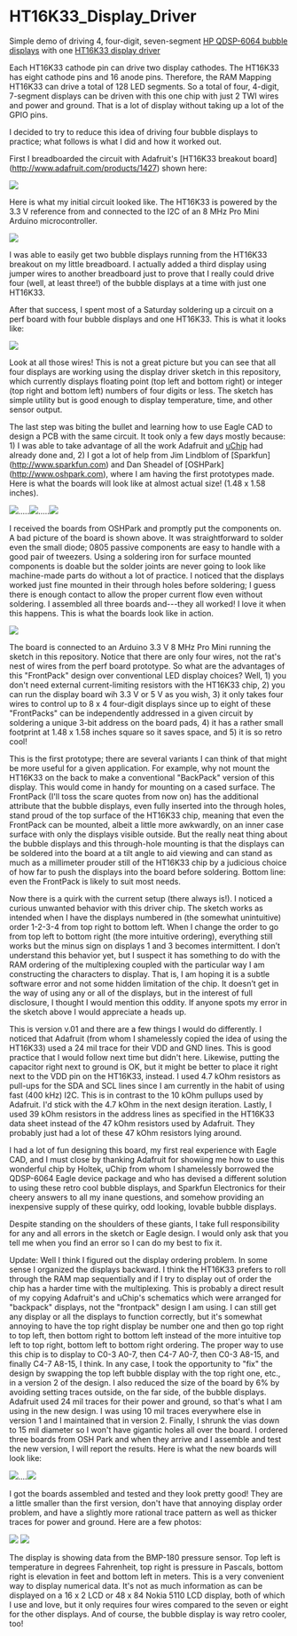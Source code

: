 HT16K33_Display_Driver
======================

Simple demo of driving 4, four-digit, seven-segment [HP QDSP-6064 bubble displays](https://www.sparkfun.com/products/12710) with one [HT16K33 display driver](http://www.adafruit.com/datasheets/ht16K33v110.pdf)

Each HT16K33 cathode pin can drive two display cathodes. The HT16K33 has eight cathode pins and 16 anode pins. Therefore, the RAM Mapping HT16K33 can drive a total of 128 LED segments. So a total of four, 4-digit, 7-segment displays can be driven with this one chip with just 2 TWI wires and power and ground. That is a lot of display without taking up a lot of the GPIO pins.

I decided to try to reduce this idea of driving four bubble displays to practice; what follows is what I did and how it worked out.

First I breadboarded the circuit with Adafruit's [HT16K33 breakout board] (http://www.adafruit.com/products/1427) shown here:
 
![](http://www.adafruit.com/images/970x728/1427-00.jpg)

Here is what my initial circuit looked like. The HT16K33 is powered by the 3.3 V reference from and connected to the I2C of an 8 MHz Pro Mini Arduino microcontroller.

![](https://cloud.githubusercontent.com/assets/6698410/3207741/b97316ce-edfc-11e3-8077-10a0ca2ddf08.jpeg)


I was able to easily get two bubble displays running from the HT16K33 breakout on my little breadboard. I actually added a third display using jumper wires to another breadboard just to prove that I really could drive four (well, at least three!) of the bubble displays at a time with just one HT16K33.

After that success, I spent most of a Saturday soldering up a circuit on a perf board with four bubble displays and one HT16K33. This is what it looks like:

![](https://cloud.githubusercontent.com/assets/6698410/3207651/a2fefb0e-edf4-11e3-9e32-181882e85784.jpeg)

Look at all those wires! This is not a great picture but you can see that all four displays are working using the display driver sketch in this repository, which currently displays floating point (top left and bottom right) or integer (top right and bottom left) numbers of four digits or less. The sketch has simple utility but is good enough to display temperature, time, and other sensor output.

The last step was biting the bullet and learning how to use Eagle CAD to design a PCB with the same circuit. It took only a few days mostly because: 1) I was able to take advantage of all the work Adafruit and [uChip](https://github.com/uChip/BubbleDisplay) had already done and, 2) I got a lot of help from Jim Lindblom of [Sparkfun] (http://www.sparkfun.com) and Dan Sheadel of [OSHPark] (http://www.oshpark.com), where I am having the first prototypes made. Here is what the boards will look like at almost actual size! (1.48 x 1.58 inches).

![](http://uploads.oshpark.com/uploads/project/top_image/LanQ5PLH/thumb_i.png).....![](http://uploads.oshpark.com/uploads/project/bottom_image/LanQ5PLH/thumb_i.png).....![](https://cloud.githubusercontent.com/assets/6698410/3350569/8c4899da-f9be-11e3-9953-b6c926f8eaa1.jpg)

I received the boards from OSHPark and promptly put the components on. A bad picture of the board is shown above. It was straightforward to solder even the small diode; 0805 passive components are easy to handle with a good pair of tweezers. Using a soldering iron for surface mounted components is doable but the solder joints are never going to look like machine-made parts do without a lot of practice. I noticed that the displays worked just fine mounted in their through holes before soldering; I guess there is enough contact to allow the proper current flow even without soldering. I assembled all three boards and---they all worked! I love it when this happens. This is what the boards look like in action.

![](https://cloud.githubusercontent.com/assets/6698410/3350511/a55e100a-f9b7-11e3-8383-eef494fc2576.JPG)

The board is connected to an Arduino 3.3 V 8 MHz Pro Mini running the sketch in this repository. Notice that there are only four wires, not the rat's nest of wires from the perf board prototype. So what are the advantages of this "FrontPack" design over conventional LED display choices?  Well, 1) you don't need external current-limiting resistors with the HT16K33 chip, 2) you can run the display board wih 3.3 V or 5 V as you wish, 3) it only takes four wires to control up to 8 x 4 four-digit displays since up to eight of these "FrontPacks" can be independently addressed in a given circuit by soldering a unique 3-bit address on the board pads, 4) it has a rather small footprint at 1.48 x 1.58 inches square so it saves space, and 5) it is so retro cool!

This is the first prototype; there are several variants I can think of that might be more useful for a given application. For example, why not mount the HT16K33 on the back to make a conventional "BackPack" version of this display. This would come in handy for mounting on a cased surface. The FrontPack (I'll toss the scare quotes from now on) has the additional attribute that the bubble displays, even fully inserted into the through holes, stand proud of the top surface of the HT16K33 chip, meaning that even the FrontPack can be mounted, albeit a little more awkwardly, on an inner case surface with only the displays visible outside. But the really neat thing about the bubble displays and this through-hole mounting is that the displays can be soldered into the board at a tilt angle to aid viewing and can stand as much as a millimeter prouder still of the HT16K33 chip by a judicious choice of how far to push the displays into the board before soldering. Bottom line: even the FrontPack is likely to suit most needs.

Now there is a quirk with the current setup (there always is!). I noticed a curious unwanted behavior with this driver chip. The sketch works as intended when I have the displays numbered in (the somewhat unintuitive) order 1-2-3-4 from top right to bottom left. When I change the order to go from top left to bottom right (the more intuitive ordering), everything still works but the minus sign on displays 1 and 3 becomes intermittent. I don’t understand this behavior yet, but I suspect it has something to do with the RAM ordering of the multiplexing coupled with the particular way I am constructing the characters to display.  That is, I am hoping it is a subtle software error and not some hidden limitation of the chip. It doesn’t get in the way of using any or all of the displays, but in the interest of full disclosure, I thought I would mention this oddity. If anyone spots my error in the sketch above I would appreciate a heads up.

This is version v.01 and there are a few things I would do differently. I noticed that Adafruit (from whom I shamelessly copied the idea of using the HT16K33) used a 24 mil trace for their VDD and GND lines. This is good practice that I would follow next time but didn't here. Likewise, putting the capacitor right next to ground is OK, but it might be better to place it right next to the VDD pin on the HT16K33, instead. I used 4.7 kOhm resistors as pull-ups for the SDA and SCL lines since I am currently in the habit of using fast (400 kHz) I2C. This is in contrast to the 10 kOhm pullups used by Adafruit. I'd stick with the 4.7 kOhm in the next design iteration. Lastly, I used 39 kOhm resistors in the address lines as specified in the HT16K33 data sheet instead of the 47 kOhm resistors used by Adafruit. They probably just had a lot of these 47 kOhm resistors lying around.

I had a lot of fun designing this board, my first real experience with Eagle CAD, and I must close by thanking Adafruit for showiing me how to use this wonderful chip by Holtek, uChip from whom I shamelessly borrowed the QDSP-6064 Eagle device package and who has devised a different solution to using these retro cool bubble displays, and Sparkfun Electronics for their cheery answers to all my inane questions, and somehow providing an inexpensive supply of these quirky, odd looking, lovable bubble displays.

Despite standing on the shoulders of these giants, I take full responsibility for any and all errors in the sketch or Eagle design. I would only ask that you tell me when you find an error so I can do my best to fix it.

Update: Well I think I figured out the display ordering problem. In some sense I organized the displays backward. I think the HT16K33 prefers to roll through the RAM map sequentially and if I try to display out of order the chip has a harder time with the multiplexing. This is probably a direct result of my copying Adafruit's and uChip's schematics which were arranged for "backpack" displays, not the "frontpack" design I am using. I can still get any display or all the displays to function correctly, but it's somewhat annoying to have the top right display be number one  and then go top right to top left, then bottom right to bottom left instead of the more intuitive top left to top right, bottom left to bottom right ordering. The proper way to use this chip is to display to C0-3 A0-7, then C4-7 A0-7, then C0-3 A8-15, and finally C4-7 A8-15, I think. In any case, I took the opportunity to "fix" the design by swapping the top left bubble display with the top right one, etc., in a version 2 of the design. I also reduced the size of the board by 6% by avoiding setting traces outside, on the far side, of the bubble displays. Adafruit used 24 mil traces for their power and ground, so that's what I am using in the new design. I was using 10 mil traces everywhere else in version 1 and I maintained that in version 2. Finally, I shrunk the vias down to 15 mil diameter so I won't have gigantic holes all over the board. I ordered three boards from OSH Park and when they arrive and I assemble and test the new version, I will report the results. Here is what the new boards will look like:

![](http://uploads.oshpark.com/uploads/project/top_image/slM7BjKz/thumb_i.png)....![](http://uploads.oshpark.com/uploads/project/bottom_image/slM7BjKz/thumb_i.png)

I got the boards assembled and tested and they look pretty good! They are a little smaller than the first version, don't have that annoying display order problem, and have a slightly more rational trace pattern as well as thicker traces for power and ground. Here are a few photos:

![](https://cloud.githubusercontent.com/assets/6698410/3633528/bdde4c3c-0ee6-11e4-95a2-d3844966aa80.png)    ![](https://cloud.githubusercontent.com/assets/6698410/3633539/02c166ea-0ee7-11e4-8733-b62584353d1f.png)


The display is showing data from the BMP-180 pressure sensor. Top left is temperature in degrees Fahrenheit, top right is pressure in Pascals, bottom right is elevation in feet and bottom left in meters. This is a very convenient way to display numerical data. It's not as much information as can be displayed on a 16 x 2 LCD or 48 x 84 Nokia 5110 LCD display, both of which I use and love, but it only requires four wires compared to the seven or eight for the other displays. And of course, the bubble display is way retro cooler, too!
